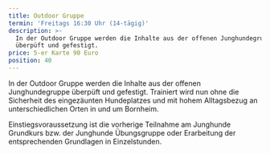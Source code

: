 ```yaml
---
title: Outdoor Gruppe
termin: 'Freitags 16:30 Uhr (14-tägig)'
description: >-
  In der Outdoor Gruppe werden die Inhalte aus der offenen Junghundegruppe
  überpüft und gefestigt.
price: 5-er Karte 90 Euro
position: 40
---
```

In der Outdoor Gruppe werden die Inhalte aus der offenen Junghundegruppe überpüft und gefestigt.  Trainiert wird nun ohne die Sicherheit des eingezäunten Hundeplatzes und mit hohem Alltagsbezug an unterschiedlichen Orten in und um Bornheim.

Einstiegsvoraussetzung ist die vorherige Teilnahme am Junghunde Grundkurs bzw. der Junghunde Übungsgruppe oder Erarbeitung der entsprechenden Grundlagen in Einzelstunden.
